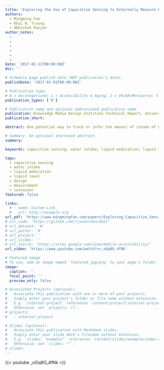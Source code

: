 ```yaml
---
title: 'Exploring the Use of Capacitive Sensing to Externally Measure Liquid Level in Fluid Containers'
authors:
  - Mingming Fan
  - Khai N. Truong
  - Abhishek Ranjan
author_notes:
  - 
  - 
  -
  -
  -
  -
date: '2017-02-11T00:00:00Z'
doi: ''

# Schedule page publish date (NOT publication's date).
publishDate: '2017-01-01T00:00:00Z'

# Publication type: 
# 0 = Uncategorized; 1 = Accessibility & Aging; 2 = VR/AR/Metaverse; 3 = Human-AI Collaboration; 4 = UX Methodology; 5 = Social Computing; 6 = Sensing;  7 = Thesis; 8 = Patent
publication_types: ['6']

# Publication name and optional abbreviated publication name.
publication: Knowledge Media Design Institute Technical Report, University of Toronto, 2016
publication_short: 

abstract: One potential way to track or infer the amount of intake of different fluids—ranging from water to caffeinated beverages as well as liquid medication—is to determine the level of these fluids in the containers from which the user may consume them. To do so, we propose four capacitive sensor designs that can be easily added to the outside of containers of different shapes and sizes. Our evaluation of these four sensor designs with containers made of different materials (i.e., ceramic, glass, paper, plastic) show that a multi-layer perceptron model can be learned to accurately predict liquid level with correlation coefficients higher than 0.98 and relative absolute error less than 16%. We then demonstrate that a prototype of this sensor can be constructed and affixed at the bottom of a liquid medication bottom to measure the amount of liquid medication in it

# Summary. An optional shortened abstract.
summary:

keywords: capacitive sensing; water intake; liquid medication; liquid level; design; measurement; container

tags:
  - capacitive sensing
  - water intake
  - liquid medication
  - liquid level
  - design
  - measurement
  - container
featured: false

links:
  # - name: Custom Link
  #   url: http://example.org
url_pdf: 'https://www.mingmingfan.com/papers/Exploring_Capacitive_Sensing_2016_1.pdf'
# url_code: 'https://github.com/tjusenchen/Xbot'
# url_dataset: '#'
# url_poster: '#'
# url_project: ''
# url_slides: ''
# url_source: 'https://sites.google.com/view/mobile-accessibility/'
url_video: 'https://www.youtube.com/watch?v=_oGq8O_4fNk'

# Featured image
# To use, add an image named `featured.jpg/png` to your page's folder.
image:
  caption: ''
  focal_point: ''
  preview_only: false

# Associated Projects (optional).
#   Associate this publication with one or more of your projects.
#   Simply enter your project's folder or file name without extension.
#   E.g. `internal-project` references `content/project/internal-project/index.md`.
#   Otherwise, set `projects: []`.
# projects:
#   - internal-project

# Slides (optional).
#   Associate this publication with Markdown slides.
#   Simply enter your slide deck's filename without extension.
#   E.g. `slides: "example"` references `content/slides/example/index.md`.
#   Otherwise, set `slides: ""`.
# slides:
---
```


{{< youtube _oGq8O_4fNk >}}


